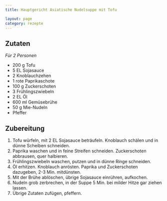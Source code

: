 ```yaml
---
title: Hauptgericht Asiatische Nudelsuppe mit Tofu

layout: page
category: rezepte
---
```


Zutaten
-------
*Für 2 Personen*

- 200 g Tofu
- 5 EL Sojasauce
- 2 Knoblauchzehen
- 1 rote Paprikaschote
- 100 g Zuckerschoten
- 3 Frühlingszwiebeln
- 2 EL Öl
- 600 ml Gemüsebrühe
- 50 g Mie-Nudeln
- Pfeffer

Zubereitung
-----------
1. Tofu würfeln, mit 2 EL Sojasauce beträufeln. Knoblauch schälen und in dünne Scheiben schneiden. 
2. Paprika waschen und in feine Streifen schneiden. Zuckerschoten abbrausen, quer halbieren. 
3. Frühlingszwiebeln waschen, putzen und in dünne Ringe schneiden.
4. Öl erhitzen. Knoblauch anrösten. Paprika und Zuckerschoten dazugeben, 2-3 Min. mitdünsten. 
5. Mit der Brühe ablöschen, übrige Sojasauce einrühren, aufkochen. 
6. Nudeln grob zerbrechen, in der Suppe 5 Min. bei milder Hitze gar ziehen lassen. 
7. Übrige Zutaten zufügen, pfeffern.
